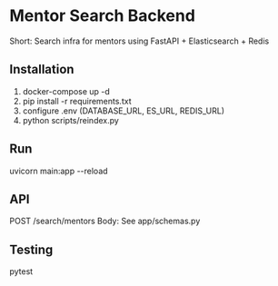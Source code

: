 # Mentor Search Backend

Short: Search infra for mentors using FastAPI + Elasticsearch + Redis

## Installation
1. docker-compose up -d
2. pip install -r requirements.txt
3. configure .env (DATABASE_URL, ES_URL, REDIS_URL)
4. python scripts/reindex.py

## Run
uvicorn main:app --reload

## API
POST /search/mentors
Body: See app/schemas.py

## Testing
pytest
